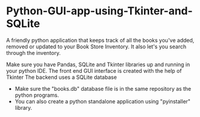# Python-GUI-app-using-Tkinter-and-SQLite
A friendly python application that keeps track of all the books you've added, removed or updated to your Book Store Inventory. It also let's you search through the inventory.

Make sure you have Pandas, SQLite and Tkinter libraries up and running in your python IDE.
The front end GUI interface is created with the help of Tkinter
The backend uses a SQLite database
* Make sure the "books.db" database file is in the same repository as the python programs.
* You can also create a python standalone application using "pyinstaller" library.
